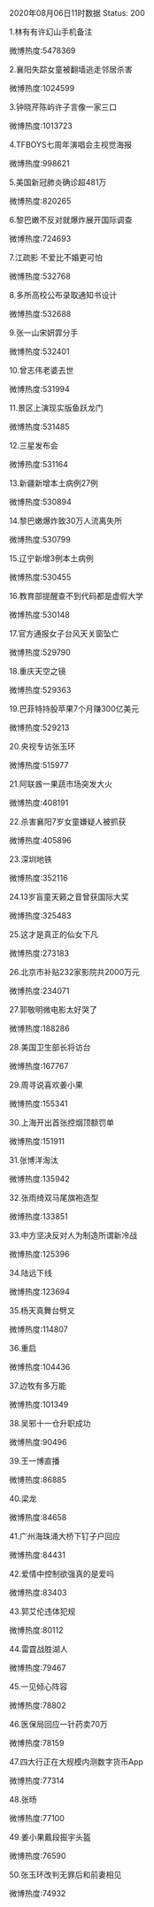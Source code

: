 2020年08月06日11时数据
Status: 200

1.林有有许幻山手机备注

微博热度:5478369

2.襄阳失踪女童被翻墙逃走邻居杀害

微博热度:1024599

3.钟晓芹陈屿许子言像一家三口

微博热度:1013723

4.TFBOYS七周年演唱会主视觉海报

微博热度:998621

5.美国新冠肺炎确诊超481万

微博热度:820265

6.黎巴嫩不反对就爆炸展开国际调查

微博热度:724693

7.江疏影 不爱比不婚更可怕

微博热度:532768

8.多所高校公布录取通知书设计

微博热度:532688

9.张一山宋妍霏分手

微博热度:532401

10.曾志伟老婆去世

微博热度:531994

11.景区上演现实版鱼跃龙门

微博热度:531485

12.三星发布会

微博热度:531164

13.新疆新增本土病例27例

微博热度:530894

14.黎巴嫩爆炸致30万人流离失所

微博热度:530799

15.辽宁新增3例本土病例

微博热度:530455

16.教育部提醒查不到代码都是虚假大学

微博热度:530148

17.官方通报女子台风天关窗坠亡

微博热度:529790

18.重庆天空之镜

微博热度:529363

19.巴菲特持股苹果7个月赚300亿美元

微博热度:529213

20.央视专访张玉环

微博热度:515977

21.阿联酋一果蔬市场突发大火

微博热度:408191

22.杀害襄阳7岁女童嫌疑人被抓获

微博热度:405896

23.深圳地铁

微博热度:352116

24.13岁盲童天籁之音曾获国际大奖

微博热度:325483

25.这才是真正的仙女下凡

微博热度:273183

26.北京市补贴232家影院共2000万元

微博热度:234071

27.郭敬明微电影太好哭了

微博热度:188286

28.美国卫生部长将访台

微博热度:167767

29.周寻说喜欢姜小果

微博热度:155341

30.上海开出首张控烟顶额罚单

微博热度:151911

31.张博洋淘汰

微博热度:135942

32.张雨绮双马尾旗袍造型

微博热度:133851

33.中方坚决反对人为制造所谓新冷战

微博热度:125396

34.陆远下线

微博热度:123694

35.杨天真舞台劈叉

微博热度:114807

36.重启

微博热度:104436

37.边牧有多万能

微博热度:101349

38.吴邪十一仓升职成功

微博热度:90496

39.王一博直播

微博热度:86885

40.梁龙

微博热度:84658

41.广州海珠涌大桥下钉子户回应

微博热度:84431

42.爱情中控制欲强真的是爱吗

微博热度:83403

43.郭艾伦违体犯规

微博热度:80112

44.雷霆战胜湖人

微博热度:79467

45.一见倾心阵容

微博热度:78802

46.医保局回应一针药卖70万

微博热度:78159

47.四大行正在大规模内测数字货币App

微博热度:77314

48.张旸

微博热度:77100

49.姜小果戴段振宇头盔

微博热度:76590

50.张玉环改判无罪后和前妻相见

微博热度:74932


